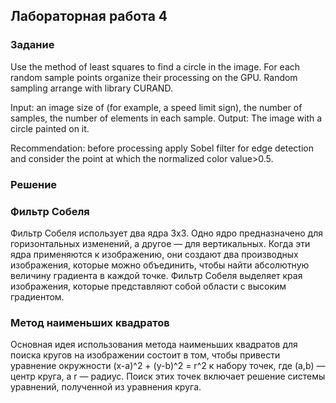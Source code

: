 ## Лабораторная работа 4
### Задание
Use the method of least squares to find a circle in the image. For each random sample points organize their processing on the GPU. Random sampling arrange with library CURAND.

Input: an image size of (for example, a speed limit sign), the number of samples, the number of elements in each sample.
Output: The image with a circle painted on it.

Recommendation: before processing apply Sobel filter for edge detection and consider the point at which the normalized color value>0.5.

### Решение
### Фильтр Собеля
Фильтр Собеля использует два ядра 3x3. Одно ядро предназначено для горизонтальных изменений, а другое — для вертикальных. Когда эти ядра применяются к изображению, они создают два производных изображения, которые можно объединить, чтобы найти абсолютную величину градиента в каждой точке. Фильтр Собеля выделяет края изображения, которые представляют собой области с высоким градиентом.

### Метод наименьших квадратов

Основная идея использования метода наименьших квадратов для поиска кругов на изображении состоит в том, чтобы привести уравнение окружности (x-a)^2 + (y-b)^2 = r^2 к набору точек, где (a,b) — центр круга, а r — радиус. Поиск этих точек включает решение системы уравнений, полученной из уравнения круга.

